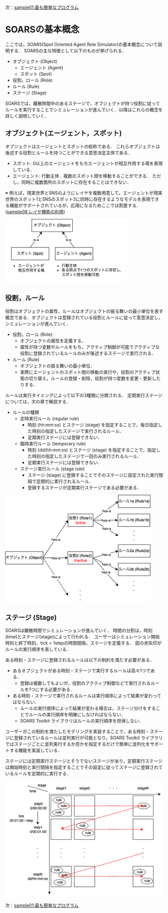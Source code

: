 次：[sample01:最も簡単なプログラム](../sample01/)

# SOARSの基本概念 <!-- omit in toc -->

ここでは，SOARS(Spot Oriented Agent Role Simulator)の基本概念について説明する．
SOARSの主な特徴として以下のものが挙げられる．

- オブジェクト (Object)
  - エージェント (Agent)
  - スポット (Spot)
- 役割，ロール (Role)
- ルール (Rule)
- ステージ (Stage)

SOARSでは，離散時間中のあるステージで，オブジェクトが持つ役割に従ってルールを実行することでシミュレーションが進んでいく．以降はこれらの概念を詳しく説明していく．

## オブジェクト(エージェント，スポット)

オブジェクトはエージェントとスポットの総称である．
これらオブジェクトは後述する役割とルールを持つことができる意思決定主体である．

- スポット: 0以上のエージェントをもちエージェントが相互作用する場を表現している．
- エージェント: 行動主体．複数のスポット間を移動することができる．
ただし，同時に複数箇所のスポットに存在することはできない．

※ 例えば，現実世界とSNSのようにレイヤを複数用意して，エージェントが現実世界のスポット1とSNSのスポット3に同時に存在するようなモデルを表現できる機能がサポートされているが，応用になるためここでは割愛する．([sample08:レイヤ機能の利用](../sample08/))

![オブジェクトの関係図](figure/object_explanation.png)

## 役割，ルール

役割はオブジェクトの属性，ルールはオブジェクトの振る舞いの最小単位を表す概念である．オブジェクトは登録されている役割とルールに従って意思決定し，シミュレーションが進んでいく．

- 役割，ロール (Role)
  - オブジェクトの属性を定義する．
  - 属性が持つ変数やルールをもち，アクティブ制御が可能でアクティブな役割に登録されているルールのみが後述するステージで実行される．
- ルール (Rule)
  - オブジェクトの振る舞いの最小単位．
  - 実際にエージェントのスポット間の移動の実行や，役割のアクティブ状態の切り替え，ルールの登録・削除，役割が持つ変数を変更・更新したりする．

ルールは実行タイミングによって以下の3種類に分類される．
定期実行ステージについては，次の章で解説する．

- ルールの種類
  - 定時実行ルール (regular rule)
    - 時刻 (hh:mm:ss) とステージ (stage) を指定することで，毎日指定した時刻の指定したステージで実行されるルール．
    - 定期実行ステージには登録できない．
  - 臨時実行ルール (temporary rule)
    - 時刻 (dd/hh:mm:ss) とステージ (stage) を指定することで，指定した時刻の指定したステージで一回のみ実行されるルール．
    - 定期実行ステージには登録できない．
  - ステージ実行ルール (stage rule)
    - ステージ (stage) に登録することでそのステージに設定された実行間隔で定期的に実行されるルール．
    - 登録するステージが定期実行ステージである必要がある．

![役割とルールの概念図](figure/role.png)

## ステージ (Stage)

SOARSは離散時間でシミュレーションが進んでいく．
時間の分割は，時刻(time)とステージ(stage)によって行われる．
ユーザーはシミュレーション開始時刻と終了時刻，tick = 1stepの時間間隔，ステージを定義する．
図の赤矢印がルールの実行順序を表している．

ある時刻・ステージに登録されるルールは以下の制約を満たす必要がある．

- あるオブジェクトがある時刻・ステージで実行するルールは高々1つである．
  - 登録は複数してもよいが，役割のアクティブ制御などで実行されるルールを1つにする必要がある．
- ある時刻・ステージで実行されるルールは実行順序によって結果が変わってはならない．
  - ルールの実行順序によって結果が変わる場合は，ステージ分けをすることでルールの実行順序を明確にしなければならない．
  - SOARS Toolkit ライブラリはルールの実行順序を担保しない．

ユーザーがこの制約を満たしたモデリングを実装することで，ある時刻・ステージに登録されているルールは並列実行が可能となり，SOARS Toolkit ライブラリではステージごとに並列実行するか否かを指定するだけで簡単に並列化をサポートする機能を実装している．

ステージには定期実行ステージとそうでないステージがあり，定期実行ステージは開始時刻と実行間隔を指定することでその設定に従ってステージに登録されているルールを定期的に実行する．

![ステージの概念図](figure/stage.png)

次：[sample01:最も簡単なプログラム](../sample01/)
